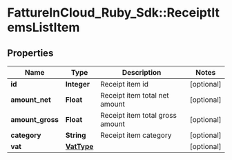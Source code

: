 # FattureInCloud_Ruby_Sdk::ReceiptItemsListItem

## Properties

| Name | Type | Description | Notes |
| ---- | ---- | ----------- | ----- |
| **id** | **Integer** | Receipt item id | [optional] |
| **amount_net** | **Float** | Receipt item total net amount | [optional] |
| **amount_gross** | **Float** | Receipt item total gross amount | [optional] |
| **category** | **String** | Receipt item category | [optional] |
| **vat** | [**VatType**](VatType.md) |  | [optional] |

